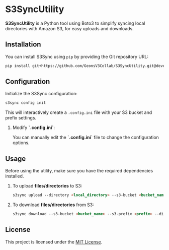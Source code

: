 # S3SyncUtility

**S3SyncUtility** is a Python tool using Boto3 to simplify syncing local directories with Amazon S3, for easy uploads and downloads.

## Installation

You can install S3Sync using `pip` by providing the Git repository URL:

```bash
pip install git+https://github.com/GeonsV3Collab/S3SyncUtility.git@development
```


## Configuration

Initialize the S3Sync configuration:

```markdown
s3sync config init
```
This will interactively create a `.config.ini` file with your S3 bucket and prefix settings.

1. Modify **\`.config.ini`**:

    You can manually edit the **\`.config.ini`** file to change the configuration options.


## Usage

Before using the utility, make sure you have the required dependencies installed.

1. To upload **files/directories** to S3:

    ```markdown
    s3sync upload --directory <local_directory> --s3-bucket <bucket_name> --s3-prefix <prefix>
    ```

2. To download **files/directories** from S3:

    ```markdown
    s3sync download --s3-bucket <bucket_name> --s3-prefix <prefix> --directory <local_directory>
    ```

## License

This project is licensed under the [MIT License](License).
